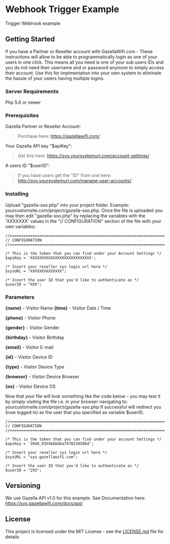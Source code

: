 # Webhook Trigger Example

Trigger Webhook example

## Getting Started

If you have a Partner or Reseller account with GazellaWifi.com - These instructions will allow to be able to programmatically login as one of your users in one click. This means
all you need is one of your sub users IDs and you do not need their username and or password anymore to simply access their account. Use this for implmentation into your own system to eliminate the hassle of your usiers having multiple logins. 

### Server Requirements
Php 5.6 or newer

### Prerequisites

Gazella Partner or Reseller Account:
> Purchase here: https://gazellawifi.com/

Your Gazella API key "$apiKey":
> Get this here: https://sys.yoursystemurl.com/account-settings/

A users ID "$userID":
> If you have users get the "ID" from one here: http://sys.yoursystemurl.com/manage-user-accounts/

### Installing

Upload "gazella-sso.php" into your project folder. Example: yourcustomsite.com/project/gazella-sso.php.
Once the file is uploaded you may then edit "gazella-sso.php" by replacing the variables with the 'XXXXXXX' values in the "// CONFIGURATION" 
section of the file with your own variables:

```
//======================================================================//
// CONFIGURATION
//======================================================================//  

/* This is the token that you can find under your Account Settings */
$apiKey = 'XXXXXXXXXXXXXXXXXXXXXXXXXXX';

/* Insert your reseller sys login url here */
$sysURL = "XXXXXXXXXXXXXX";

/* Insert the user ID that you'd like to authenticate as */ 
$userID = "XXX";
```

### Parameters

**{name}** - Visitor Name
**{time}** - Visitor Date / Time

**{phone}** - Visitor Phone

**{gender}** - Visitor Gender

**{birthday}** - Visitor Birthday

**{email}** - Visitor E-mail

**{id}** - Visitor Device ID

**{type}** - Visitor Device Type

**{browser}** - Visitor Device Browser

**{os}** - Visitor Device OS

Now that your file will look something like the code below - you may test it by
simply visiting the file i.e. in your browser navigating to: yourcustomsite.com/project/gazella-sso.php
If successful will redirect you (now logged in) as the user that you specified as variable $userID.

```
//======================================================================//
// CONFIGURATION
//======================================================================//  

/* This is the token that you can find under your account Settings */
$apiKey = '3948_93V4bbbbba747023450bd'; 

/* Insert your reseller sys login url here */
$sysURL = "sys.gazellawifi.com";

/* Insert the user ID that you'd like to authenticate as */ 
$userID = "293";
```


## Versioning

We use Gazella API v1.0 for this example. See Documentation here: https://sys.gazellawifi.com/docs/api/

## License

This project is licensed under the MIT License - see the [LICENSE.md](LICENSE.md) file for details
